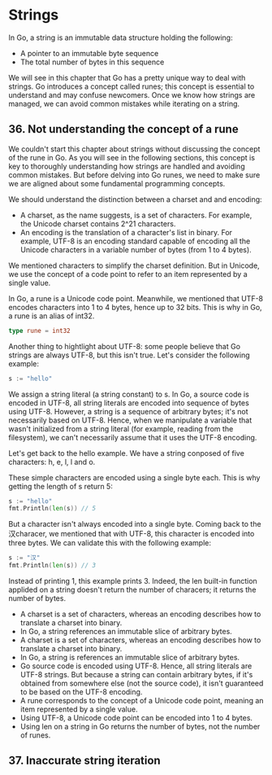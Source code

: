 # Strings

In Go, a string is an immutable data structure holding the following:

- A pointer to an immutable byte sequence
- The total number of bytes in this sequence

We will see in this chapter that Go has a pretty unique way to deal with strings. Go introduces a concept called runes; this concept is essential to understand and may confuse newcomers. Once we know how strings are managed, we can avoid common mistakes while iterating on a string.

## 36. Not understanding the concept of a rune

We couldn't start this chapter about strings without discussing the concept of the rune in Go. As you will see in the following sections, this concept is key to thoroughly understanding how strings are handled and avoiding common mistakes. But before delving into Go runes, we need to make sure we are aligned about some fundamental programming concepts.

We should understand the distinction between a charset and and encoding:

- A charset, as the name suggests, is a set of characters. For example, the Unicode charset contains 2^21 characters.
- An encoding is the translation of a character's list in binary. For example, UTF-8 is an encoding standard capable of encoding all the Unicode characters in a variable number of bytes (from 1 to 4 bytes).

We mentioned characters to simplify the charset definition. But in Unicode, we use the concept of a code point to refer to an item represented by a single value.

In Go, a rune is a Unicode code point. Meanwhile, we mentioned that UTF-8 encodes characters into 1 to 4 bytes, hence up to 32 bits. This is why in Go, a rune is an alias of int32.

```go
type rune = int32
```

Another thing to hightlight about UTF-8: some people believe that Go strings are always UTF-8, but this isn't true. Let's consider the following example:

```go
s := "hello"
```

We assign a string literal (a string constant) to s. In Go, a source code is encoded in UTF-8, all string literals are encoded into sequence of bytes using UTF-8. However, a string is a sequence of arbitrary bytes; it's not necessarily based on UTF-8. Hence, when we manipulate a variable that wasn't initialized from a string literal (for example, reading from the filesystem), we can't necessarily assume that it uses the UTF-8 encoding. 

Let's get back to the hello example. We have a string conposed of five characters: h, e, l, l and o.

These simple characters are encoded using a single byte each. This is why getting the length of s return 5:

```go
s := "hello"
fmt.Println(len(s)) // 5
```

But a character isn't always encoded into a single byte. Coming back to the 汉characer, we mentioned that with UTF-8, this character is encoded into three bytes. We can validate this with the following example:

```go
s := "汉"
fmt.Println(len(s)) // 3
```

Instead of printing 1, this example prints 3. Indeed, the len built-in function applided on a string doesn't return the number of characers; it returns the number of bytes.

- A charset is a set of characters, whereas an encoding describes how to translate a charset into binary.
- In Go, a string references an immutable slice of arbitrary bytes.
- A charset is a set of characters, whereas an encoding describes how to translate a charset into binary.
- In Go, a string is references an immutable slice of arbitrary bytes.
- Go source code is encoded using UTF-8. Hence, all string literals are UTF-8 strings. But because a string can contain arbitrary bytes, if it's obtained from somewhere else (not the source code), it isn't guaranteed to be based on the UTF-8 encoding.
- A rune corresponds to the concept of a Unicode code point, meaning an item represented by a single value.
- Using UTF-8, a Unicode code point can be encoded into 1 to 4 bytes.
- Using len on a string in Go returns the number of bytes, not the number of runes.

## 37. Inaccurate string iteration
